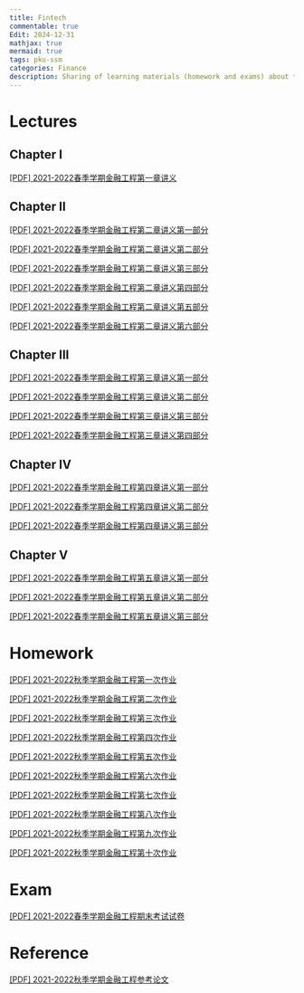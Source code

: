 ```yaml
---
title: Fintech
commentable: true
Edit: 2024-12-31
mathjax: true
mermaid: true
tags: pku-ssm 
categories: Finance
description: Sharing of learning materials (homework and exams) about **Fintech** course given by [Pr.Huang](https://www.ss.pku.edu.cn/teacherteam/teacherlist/1650-黄嵩.html) ssm, Peking University, in 2024 Fall semester.
---
```


# Lectures

## Chapter I

<p><a href="https://ssskz.github.io/materials/金融工程/第一章引言.pdf" target="_blank">[PDF] 2021-2022春季学期金融工程第一章讲义 </a></p>

## Chapter II

<p><a href="https://ssskz.github.io/materials/金融工程/第二章远期与期货（第一部分）.pdf" target="_blank">[PDF] 2021-2022春季学期金融工程第二章讲义第一部分 </a></p>

<p><a href="https://ssskz.github.io/materials/金融工程/第二章远期与期货（第二部分）.pdf" target="_blank">[PDF] 2021-2022春季学期金融工程第二章讲义第二部分 </a></p>

<p><a href="https://ssskz.github.io/materials/金融工程/第二章远期与期货（第三部分）.pdf" target="_blank">[PDF] 2021-2022春季学期金融工程第二章讲义第三部分 </a></p>

<p><a href="https://ssskz.github.io/materials/金融工程/第二章远期与期货（第四部分）.pdf" target="_blank">[PDF] 2021-2022春季学期金融工程第二章讲义第四部分 </a></p>

<p><a href="https://ssskz.github.io/materials/金融工程/第二章远期与期货（第五部分）.pdf" target="_blank">[PDF] 2021-2022春季学期金融工程第二章讲义第五部分 </a></p>

<p><a href="https://ssskz.github.io/materials/金融工程/第二章远期与期货（第六部分）.pdf" target="_blank">[PDF] 2021-2022春季学期金融工程第二章讲义第六部分 </a></p>


## Chapter III

<p><a href="https://ssskz.github.io/materials/金融工程/第三章互换(第一节).pdf" target="_blank">[PDF] 2021-2022春季学期金融工程第三章讲义第一部分 </a></p>

<p><a href="https://ssskz.github.io/materials/金融工程/第三章互换(第二节).pdf" target="_blank">[PDF] 2021-2022春季学期金融工程第三章讲义第二部分 </a></p>

<p><a href="https://ssskz.github.io/materials/金融工程/第三章互换(第三节).pdf" target="_blank">[PDF] 2021-2022春季学期金融工程第三章讲义第三部分 </a></p>

<p><a href="https://ssskz.github.io/materials/金融工程/第三章互换(第四节).pdf" target="_blank">[PDF] 2021-2022春季学期金融工程第三章讲义第四部分 </a></p>

## Chapter IV

<p><a href="https://ssskz.github.io/materials/金融工程/第四章期权(第一节).pdf" target="_blank">[PDF] 2021-2022春季学期金融工程第四章讲义第一部分 </a></p>

<p><a href="https://ssskz.github.io/materials/金融工程/第四章期权(第二节).pdf" target="_blank">[PDF] 2021-2022春季学期金融工程第四章讲义第二部分 </a></p>

<p><a href="https://ssskz.github.io/materials/金融工程/第四章期权(第三节).pdf" target="_blank">[PDF] 2021-2022春季学期金融工程第四章讲义第三部分 </a></p>


## Chapter V

<p><a href="https://ssskz.github.io/materials/金融工程/第五章期权定价(第一节).pdf" target="_blank">[PDF] 2021-2022春季学期金融工程第五章讲义第一部分 </a></p>

<p><a href="https://ssskz.github.io/materials/金融工程/第五章期权定价(第二节).pdf" target="_blank">[PDF] 2021-2022春季学期金融工程第五章讲义第二部分 </a></p>

<p><a href="https://ssskz.github.io/materials/金融工程/第五章期权定价(第三节).pdf" target="_blank">[PDF] 2021-2022春季学期金融工程第五章讲义第三部分 </a></p>

# Homework

<p><a href="https://ssskz.github.io/materials/金融工程/Homework1.pdf" target="_blank">[PDF] 2021-2022秋季学期金融工程第一次作业 </a></p>

<p><a href="https://ssskz.github.io/materials/金融工程/Homework2.pdf" target="_blank">[PDF] 2021-2022秋季学期金融工程第二次作业 </a></p>

<p><a href="https://ssskz.github.io/materials/金融工程/Homework3.pdf" target="_blank">[PDF] 2021-2022秋季学期金融工程第三次作业 </a></p>

<p><a href="https://ssskz.github.io/materials/金融工程/Homework4.pdf" target="_blank">[PDF] 2021-2022秋季学期金融工程第四次作业 </a></p>

<p><a href="https://ssskz.github.io/materials/金融工程/Homework5.pdf" target="_blank">[PDF] 2021-2022秋季学期金融工程第五次作业 </a></p>

<p><a href="https://ssskz.github.io/materials/金融工程/Homework6.pdf" target="_blank">[PDF] 2021-2022秋季学期金融工程第六次作业 </a></p>

<p><a href="https://ssskz.github.io/materials/金融工程/Homework7.pdf" target="_blank">[PDF] 2021-2022秋季学期金融工程第七次作业 </a></p>

<p><a href="https://ssskz.github.io/materials/金融工程/Homework8.pdf" target="_blank">[PDF] 2021-2022秋季学期金融工程第八次作业 </a></p>

<p><a href="https://ssskz.github.io/materials/金融工程/Homework9.pdf" target="_blank">[PDF] 2021-2022秋季学期金融工程第九次作业 </a></p>

<p><a href="https://ssskz.github.io/materials/金融工程/Homework10.pdf" target="_blank">[PDF] 2021-2022秋季学期金融工程第十次作业 </a></p>

# Exam

<p><a href="https://ssskz.github.io/materials/金融工程/2022金融工程学试题(A).pdf" target="_blank">[PDF] 2021-2022春季学期金融工程期末考试试卷</a></p>

# Reference

<p><a href="https://ssskz.github.io/materials/金融工程/cox1981.pdf" target="_blank">[PDF] 2021-2022秋季学期金融工程参考论文</a></p>